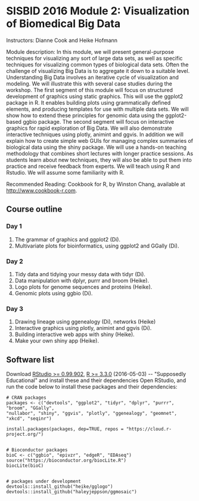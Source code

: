 # SISBID 2016 Module 2: Visualization of Biomedical Big Data

Instructors: Dianne Cook and Heike Hofmann

Module description: In this module, we will present general-purpose techniques for visualizing any sort of large data sets, 
as well as specific techniques for visualizing common types of biological data sets. Often the challenge of visualizing Big Data 
is to aggregate it down to a suitable level. Understanding Big Data involves an iterative cycle of visualization and modeling. 
We will illustrate this with several case studies during the workshop. The first segment of this module will focus on structured 
development of graphics using static graphics. This will use the ggplot2 package in R. It enables building plots using 
grammatically defined elements, and producing templates for use with multiple data sets. We will show how to extend these 
principles for genomic data using the ggplot2-based ggbio package. The second segment will focus on interactive graphics 
for rapid exploration of Big Data. We will also demonstrate interactive techniques using plotly, animint and ggvis. In addition 
we will explain how to create simple web GUIs for managing complex summaries of biological data using the shiny package. 
We will use a hands-on teaching methodology that combines short lectures with longer practice sessions. As students learn about 
new techniques, they will also be able to put them into practice and receive feedback from experts. We will teach using R and Rstudio. 
We will assume some familiarity with R.

Recommended Reading: Cookbook for R, by Winston Chang, available at <http://www.cookbook-r.com>.

## Course outline

### Day 1

1. The grammar of graphics and ggplot2 (Di).
1. Multivariate plots for bioinformatics, using ggplot2 and GGally (Di).

### Day 2

1. Tidy data and tidying your messy data with tidyr (Di).
1. Data manipulation with dplyr, purrr and broom (Heike).
1. Logo plots for genome sequences and proteins (Heike).
1. Genomic plots using ggbio (Di).

### Day 3

1. Drawing lineage using ggenealogy (Di), networks (Heike)
1. Interactive graphics using plotly, animint and ggvis (Di).
1. Building interactive web apps with shiny (Heike).
1. Make your own shiny app (Heike).

## Software list

Download [RStudio >= 0.99.902](https://www.rstudio.com/products/rstudio/download/), [R >= 3.3.0](https://cran.r-project.org/) (2016-05-03) -- "Supposedly Educational" and install these and their dependencies
Open RStudio, and run the code below to install these packages and their dependencies:
```
# CRAN packages
packages <- c("devtools", "ggplot2", "tidyr", "dplyr", "purrr", "broom", "GGally", 
"nullabor", "shiny", "ggvis", "plotly", "ggenealogy", "geomnet", "xkcd", "seqinr")

install.packages(packages, dep=TRUE, repos = "https://cloud.r-project.org/")


# Bioconductor packages
bioC <- c("ggbio", "epivzr", "edgeR", "EDAseq")
source("https://bioconductor.org/biocLite.R")
biocLite(bioC)


# packages under development
devtools::install_github("heike/gglogo")
devtools::install_github("haleyjeppson/ggmosaic")
```
